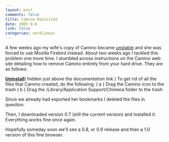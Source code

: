 ```yaml
--- 
layout: post
comments: false
title: Camino Revisited
date: 2003-9-8
link: false
categories: nerdliness
---
```

A few weeks ago my wife's copy of Camino became <a href="http://www.zanshin.net/blogs/000245.html">unstable</a> and she was forced to use Mozilla Firebird instead. About two weeks ago I tackled this problem one more time. I stumbled across instructions on the Camino web site detailing how to remove Camino entirely from your hard drive. They are as follows:

<strong><a href="http://www.mozilla.org/projects/camino/">Uninstall</a></strong>( hidden just above the documentation link )
To get rid of all the files that Camino created, do the following:
( a ) Drag the Camino icon to the trash
( b ) Drag the <home directory>/Library/Application Support/Chimera folder to the trash

Since we already had exported her bookmarks I deleted the files in question.

Then, I downloaded version 0.7 (still the current version) and installed it. Everything works fine once again.

Hopefully someday soon we'll see a 0.8, or 0.9 release and then a 1.0 version of this fine browser.
